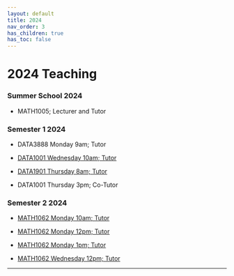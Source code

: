 ```yaml
---
layout: default
title: 2024
nav_order: 3
has_children: true
has_toc: false
---
```


# 2024 Teaching

### Summer School 2024

- MATH1005; Lecturer and Tutor

### Semester 1 2024

- DATA3888 Monday 9am; Tutor

- [DATA1001 Wednesday 10am; Tutor](https://tjelton.github.io/Elton-Teaching/DATA1001_Wed_10am_2024.html)

- [DATA1901 Thursday 8am; Tutor](https://tjelton.github.io/Elton-Teaching/DATA1901_Thu_8am_2024.html)

- DATA1001 Thursday 3pm; Co-Tutor

### Semester 2 2024

- [MATH1062 Monday 10am; Tutor](https://tjelton.github.io/Elton-Teaching/MATH1062_Mon_10am_2024.html)

- [MATH1062 Monday 12pm; Tutor](https://tjelton.github.io/Elton-Teaching/MATH1062_Mon_12pm_2024.html)

- [MATH1062 Monday 1pm; Tutor](https://tjelton.github.io/Elton-Teaching/MATH1062_Mon_1pm_2024.html)

- [MATH1062 Wednesday 12pm; Tutor](https://tjelton.github.io/Elton-Teaching/MATH1062_Wed_12pm_2024.html)

----
